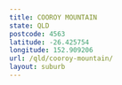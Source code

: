 ```yaml
---
title: COOROY MOUNTAIN
state: QLD
postcode: 4563
latitude: -26.425754
longitude: 152.909206
url: /qld/cooroy-mountain/
layout: suburb
---
```

